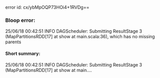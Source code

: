 error id: cx/ybMpOQP73HOi4+1RVDg==
### Bloop error:

25/06/18 00:42:51 INFO DAGScheduler: Submitting ResultStage 3 (MapPartitionsRDD[17] at show at main.scala:36), which has no missing parents
#### Short summary: 

25/06/18 00:42:51 INFO DAGScheduler: Submitting ResultStage 3 (MapPartitionsRDD[17] at show at main....